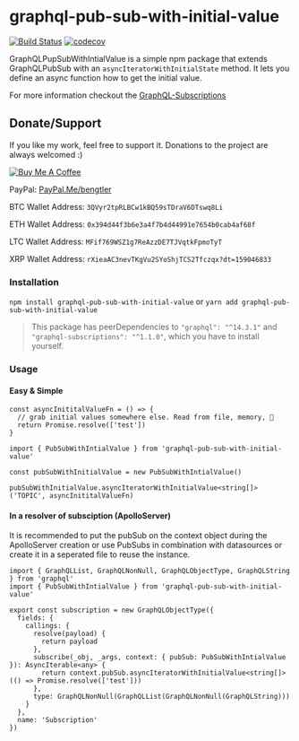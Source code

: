 # graphql-pub-sub-with-initial-value

[![Build Status](https://travis-ci.org/KillerCodeMonkey/datetime-periods.svg?branch=master)](https://travis-ci.org/KillerCodeMonkey/graphql-pub-sub-with-initial-value) [![codecov](https://codecov.io/gh/KillerCodeMonkey/datetime-periods/branch/master/graph/badge.svg)](https://codecov.io/gh/KillerCodeMonkey/graphql-pub-sub-with-initial-value)

GraphQLPupSubWithIntialValue is a simple npm package that extends GraphQLPubSub with an `asyncIteratorWithInitialState` method. It lets you define an async function how to get the initial value.

For more information checkout the [GraphQL-Subscriptions](https://github.com/apollographql/graphql-subscriptions)

## Donate/Support

If you like my work, feel free to support it. Donations to the project are always welcomed :)

<a href="https://www.buymeacoffee.com/bengtler" target="_blank"><img src="https://www.buymeacoffee.com/assets/img/custom_images/orange_img.png" alt="Buy Me A Coffee" style="height: auto !important;width: auto !important;" ></a>

PayPal: [PayPal.Me/bengtler](http://paypal.me/bengtler)

BTC Wallet Address:
`3QVyr2tpRLBCw1kBQ59sTDraV6DTswq8Li`

ETH Wallet Address:
`0x394d44f3b6e3a4f7b4d44991e7654b0cab4af68f`

LTC Wallet Address:
`MFif769WSZ1g7ReAzzDE7TJVqtkFpmoTyT`

XRP Wallet Address:
`rXieaAC3nevTKgVu2SYoShjTCS2Tfczqx?dt=159046833`

### Installation

`npm install graphql-pub-sub-with-initial-value` or `yarn add graphql-pub-sub-with-initial-value`

> This package has peerDependencies to `"graphql": "^14.3.1"` and `"graphql-subscriptions": "^1.1.0"`, which you have to install yourself.

### Usage

#### Easy & Simple

```TS
const asyncInititalValueFn = () => {
  // grab initial values somewhere else. Read from file, memory, 🤷
  return Promise.resolve(['test'])
}

import { PubSubWithIntialValue } from 'graphql-pub-sub-with-initial-value'

const pubSubWithInitialValue = new PubSubWithIntialValue()

pubSubWithInitialValue.asyncIteratorWithInitialValue<string[]>('TOPIC', asyncInititalValueFn)
```

#### In a resolver of subsciption (ApolloServer)

It is recommended to put the pubSub on the context object during the ApolloServer creation or use PubSubs in combination with datasources or create it in a seperated file to reuse the instance.

```TS
import { GraphQLList, GraphQLNonNull, GraphQLObjectType, GraphQLString } from 'graphql'
import { PubSubWithIntialValue } from 'graphql-pub-sub-with-initial-value'

export const subscription = new GraphQLObjectType({
  fields: {
    callings: {
      resolve(payload) {
        return payload
      },
      subscribe(_obj, _args, context: { pubSub: PubSubWithIntialValue }): AsyncIterable<any> {
        return context.pubSub.asyncIteratorWithInitialValue<string[]>(() => Promise.resolve(['test']))
      },
      type: GraphQLNonNull(GraphQLList(GraphQLNonNull(GraphQLString)))
    }
  },
  name: 'Subscription'
})
```

